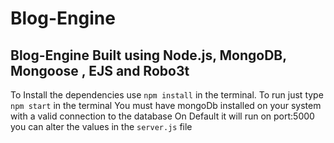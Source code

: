 # Blog-Engine
## Blog-Engine Built using Node.js, MongoDB, Mongoose , EJS and Robo3t
 To Install the dependencies use `npm install` in the terminal.
 To run just type `npm start` in the terminal
 You must have mongoDb installed on your system with a valid connection to the database
 On Default it will run on port:5000 you can alter the values in the `server.js` file
